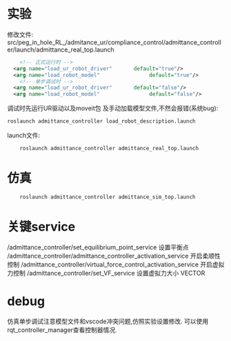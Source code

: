 # 实验

修改文件:
src/peg_in_hole_RL_/admitance_ur/compliance_control/admittance_controller/launch/admittance_real_top.launch
```xml
    <!-- 正式运行时 -->
  <arg name="load_ur_robot_driver"       default="true"/>
  <arg name="load_robot_model"      		  default="true"/>
    <!-- 单步调试时 -->
  <arg name="load_ur_robot_driver"       default="false"/>
  <arg name="load_robot_model"      		  default="false"/>  
```
调试时先运行UR驱动以及moveit包 及手动加载模型文件,不然会报错(系统bug):

```bash
roslaunch admittance_controller load_robot_description.launch 
```
launch文件:

```bash
    roslaunch admittance_controller admittance_real_top.launch
```

# 仿真
```bash
    roslaunch admittance_controller admittance_sim_top.launch
```

# 关键service

  /admittance_controller/set_equilibrium_point_service 设置平衡点
  /admittance_controller/admittance_controller_activation_service  开启柔顺性控制
  /admittance_controller/virtual_force_control_activation_service 开启虚拟力控制
  /admittance_controller/set_VF_service 设置虚拟力大小 VECTOR

# debug

仿真单步调试注意模型文件和vscode冲突问题,仿照实验设置修改.
可以使用rqt_controller_manager查看控制器情况.


